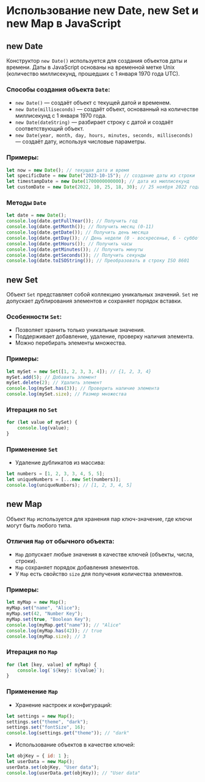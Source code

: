 # Использование new Date, new Set и new Map в JavaScript

## new Date

Конструктор `new Date()` используется для создания объектов даты и времени. Даты в JavaScript основаны на временной метке Unix (количество миллисекунд, прошедших с 1 января 1970 года UTC). 

### Способы создания объекта `Date`:
- `new Date()` — создаёт объект с текущей датой и временем.
- `new Date(milliseconds)` — создаёт объект, основанный на количестве миллисекунд с 1 января 1970 года.
- `new Date(dateString)` — разбирает строку с датой и создаёт соответствующий объект.
- `new Date(year, month, day, hours, minutes, seconds, milliseconds)` — создаёт дату, используя числовые параметры.

### Примеры:
```javascript
let now = new Date(); // текущая дата и время
let specificDate = new Date("2023-10-15"); // создание даты из строки
let timestampDate = new Date(1700000000000); // дата из миллисекунд
let customDate = new Date(2022, 10, 25, 18, 30); // 25 ноября 2022 года, 18:30
```

### Методы `Date`
```javascript
let date = new Date();
console.log(date.getFullYear()); // Получить год
console.log(date.getMonth()); // Получить месяц (0-11)
console.log(date.getDate()); // Получить день месяца
console.log(date.getDay()); // День недели (0 - воскресенье, 6 - суббота)
console.log(date.getHours()); // Получить часы
console.log(date.getMinutes()); // Получить минуты
console.log(date.getSeconds()); // Получить секунды
console.log(date.toISOString()); // Преобразовать в строку ISO 8601
```

## new Set

Объект `Set` представляет собой коллекцию уникальных значений. `Set` не допускает дублирования элементов и сохраняет порядок вставки.

### Особенности `Set`:
- Позволяет хранить только уникальные значения.
- Поддерживает добавление, удаление, проверку наличия элемента.
- Можно перебирать элементы множества.

### Примеры:
```javascript
let mySet = new Set([1, 2, 3, 3, 4]); // {1, 2, 3, 4}
mySet.add(5); // Добавить элемент
mySet.delete(2); // Удалить элемент
console.log(mySet.has(3)); // Проверить наличие элемента
console.log(mySet.size); // Размер множества
```

### Итерация по `Set`
```javascript
for (let value of mySet) {
    console.log(value);
}
```

### Применение `Set`
- Удаление дубликатов из массива:
```javascript
let numbers = [1, 2, 3, 3, 4, 5, 5];
let uniqueNumbers = [...new Set(numbers)];
console.log(uniqueNumbers); // [1, 2, 3, 4, 5]
```

## new Map

Объект `Map` используется для хранения пар ключ-значение, где ключи могут быть любого типа.

### Отличия `Map` от обычного объекта:
- `Map` допускает любые значения в качестве ключей (объекты, числа, строки).
- `Map` сохраняет порядок добавления элементов.
- У `Map` есть свойство `size` для получения количества элементов.

### Примеры:
```javascript
let myMap = new Map();
myMap.set("name", "Alice");
myMap.set(42, "Number Key");
myMap.set(true, "Boolean Key");
console.log(myMap.get("name")); // "Alice"
console.log(myMap.has(42)); // true
console.log(myMap.size); // 3
```

### Итерация по `Map`
```javascript
for (let [key, value] of myMap) {
    console.log(`${key}: ${value}`);
}
```

### Применение `Map`
- Хранение настроек и конфигураций:
```javascript
let settings = new Map();
settings.set("theme", "dark");
settings.set("fontSize", 16);
console.log(settings.get("theme")); // "dark"
```

- Использование объектов в качестве ключей:
```javascript
let objKey = { id: 1 };
let userData = new Map();
userData.set(objKey, "User data");
console.log(userData.get(objKey)); // "User data"
```

